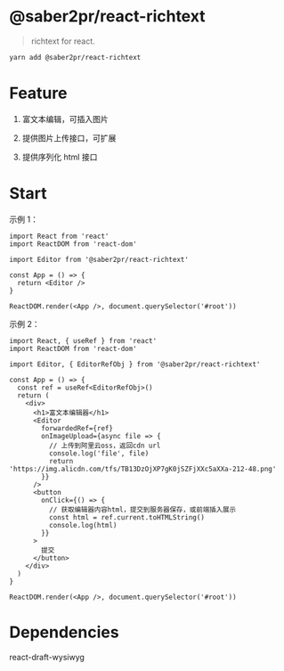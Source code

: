 # @saber2pr/react-richtext

> richtext for react.

```bash
yarn add @saber2pr/react-richtext
```

# Feature

1. 富文本编辑，可插入图片

2. 提供图片上传接口，可扩展

3. 提供序列化 html 接口

# Start

示例 1：

```tsx
import React from 'react'
import ReactDOM from 'react-dom'

import Editor from '@saber2pr/react-richtext'

const App = () => {
  return <Editor />
}

ReactDOM.render(<App />, document.querySelector('#root'))
```

示例 2：

```tsx
import React, { useRef } from 'react'
import ReactDOM from 'react-dom'

import Editor, { EditorRefObj } from '@saber2pr/react-richtext'

const App = () => {
  const ref = useRef<EditorRefObj>()
  return (
    <div>
      <h1>富文本编辑器</h1>
      <Editor
        forwardedRef={ref}
        onImageUpload={async file => {
          // 上传到阿里云oss，返回cdn url
          console.log('file', file)
          return 'https://img.alicdn.com/tfs/TB13DzOjXP7gK0jSZFjXXc5aXXa-212-48.png'
        }}
      />
      <button
        onClick={() => {
          // 获取编辑器内容html，提交到服务器保存，或前端插入展示
          const html = ref.current.toHTMLString()
          console.log(html)
        }}
      >
        提交
      </button>
    </div>
  )
}

ReactDOM.render(<App />, document.querySelector('#root'))
```

# Dependencies

react-draft-wysiwyg
